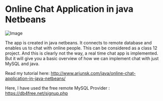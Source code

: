 # Online Chat Application in java Netbeans

![Image](http://i0.wp.com/www.arjunsk.com/wp-content/uploads/2016/02/1-7.png)

 The app is created in java netbeans. It connects to remote database and enables us to chat with online people. 
 This can be considered as a class 12 project. And this is clearly not the way, a real time chat app is implemented. 
 But it will give you a basic overview of how we can implement chat with just MySQL and java.
 
 Read my tutorial here: http://www.arjunsk.com/java/online-chat-application-in-java-netbeans/

 Here, I have used the free remote MySQL Provider : https://db4free.net/signup.php
